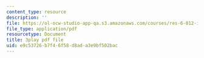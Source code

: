 ```yaml
---
content_type: resource
description: ''
file: https://ol-ocw-studio-app-qa.s3.amazonaws.com/courses/res-6-012-introduction-to-probability-spring-2018/e9c53726b7f46f58d8ada3e9bf502bac_N61FzRr2so0.pdf
file_type: application/pdf
resourcetype: Document
title: 3play pdf file
uid: e9c53726-b7f4-6f58-d8ad-a3e9bf502bac
---
```

